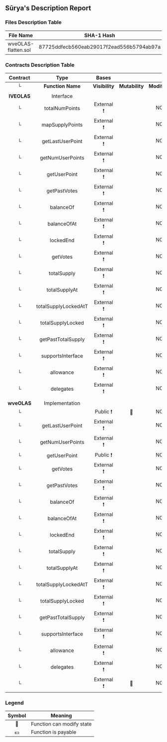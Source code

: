 ## Sūrya's Description Report

### Files Description Table


|  File Name  |  SHA-1 Hash  |
|-------------|--------------|
| wveOLAS-flatten.sol | 87725ddfecb560eab29017f2ead556b5794ab97a |


### Contracts Description Table


|  Contract  |         Type        |       Bases      |                  |                 |
|:----------:|:-------------------:|:----------------:|:----------------:|:---------------:|
|     └      |  **Function Name**  |  **Visibility**  |  **Mutability**  |  **Modifiers**  |
||||||
| **IVEOLAS** | Interface |  |||
| └ | totalNumPoints | External ❗️ |   |NO❗️ |
| └ | mapSupplyPoints | External ❗️ |   |NO❗️ |
| └ | getLastUserPoint | External ❗️ |   |NO❗️ |
| └ | getNumUserPoints | External ❗️ |   |NO❗️ |
| └ | getUserPoint | External ❗️ |   |NO❗️ |
| └ | getPastVotes | External ❗️ |   |NO❗️ |
| └ | balanceOf | External ❗️ |   |NO❗️ |
| └ | balanceOfAt | External ❗️ |   |NO❗️ |
| └ | lockedEnd | External ❗️ |   |NO❗️ |
| └ | getVotes | External ❗️ |   |NO❗️ |
| └ | totalSupply | External ❗️ |   |NO❗️ |
| └ | totalSupplyAt | External ❗️ |   |NO❗️ |
| └ | totalSupplyLockedAtT | External ❗️ |   |NO❗️ |
| └ | totalSupplyLocked | External ❗️ |   |NO❗️ |
| └ | getPastTotalSupply | External ❗️ |   |NO❗️ |
| └ | supportsInterface | External ❗️ |   |NO❗️ |
| └ | allowance | External ❗️ |   |NO❗️ |
| └ | delegates | External ❗️ |   |NO❗️ |
||||||
| **wveOLAS** | Implementation |  |||
| └ | <Constructor> | Public ❗️ | 🛑  |NO❗️ |
| └ | getLastUserPoint | External ❗️ |   |NO❗️ |
| └ | getNumUserPoints | External ❗️ |   |NO❗️ |
| └ | getUserPoint | Public ❗️ |   |NO❗️ |
| └ | getVotes | External ❗️ |   |NO❗️ |
| └ | getPastVotes | External ❗️ |   |NO❗️ |
| └ | balanceOf | External ❗️ |   |NO❗️ |
| └ | balanceOfAt | External ❗️ |   |NO❗️ |
| └ | lockedEnd | External ❗️ |   |NO❗️ |
| └ | totalSupply | External ❗️ |   |NO❗️ |
| └ | totalSupplyAt | External ❗️ |   |NO❗️ |
| └ | totalSupplyLockedAtT | External ❗️ |   |NO❗️ |
| └ | totalSupplyLocked | External ❗️ |   |NO❗️ |
| └ | getPastTotalSupply | External ❗️ |   |NO❗️ |
| └ | supportsInterface | External ❗️ |   |NO❗️ |
| └ | allowance | External ❗️ |   |NO❗️ |
| └ | delegates | External ❗️ |   |NO❗️ |
| └ | <Fallback> | External ❗️ | 🛑  |NO❗️ |


### Legend

|  Symbol  |  Meaning  |
|:--------:|-----------|
|    🛑    | Function can modify state |
|    💵    | Function is payable |
